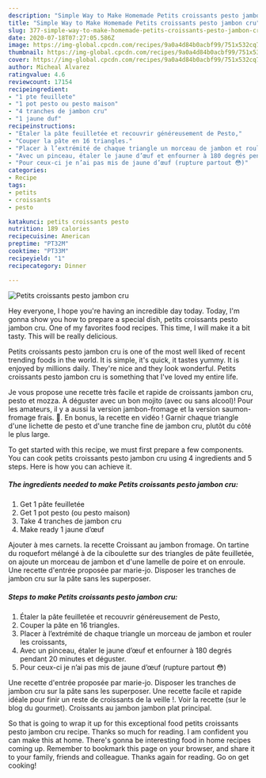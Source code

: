 ```yaml
---
description: "Simple Way to Make Homemade Petits croissants pesto jambon cru"
title: "Simple Way to Make Homemade Petits croissants pesto jambon cru"
slug: 377-simple-way-to-make-homemade-petits-croissants-pesto-jambon-cru
date: 2020-07-18T07:27:05.586Z
image: https://img-global.cpcdn.com/recipes/9a0a4d84b0acbf99/751x532cq70/petits-croissants-pesto-jambon-cru-photo-principale-de-la-recette.jpg
thumbnail: https://img-global.cpcdn.com/recipes/9a0a4d84b0acbf99/751x532cq70/petits-croissants-pesto-jambon-cru-photo-principale-de-la-recette.jpg
cover: https://img-global.cpcdn.com/recipes/9a0a4d84b0acbf99/751x532cq70/petits-croissants-pesto-jambon-cru-photo-principale-de-la-recette.jpg
author: Micheal Alvarez
ratingvalue: 4.6
reviewcount: 17154
recipeingredient:
- "1 pte feuillete"
- "1 pot pesto ou pesto maison"
- "4 tranches de jambon cru"
- "1 jaune duf"
recipeinstructions:
- "Étaler la pâte feuilletée et recouvrir généreusement de Pesto,"
- "Couper la pâte en 16 triangles."
- "Placer à l’extrémité de chaque triangle un morceau de jambon et rouler les croissants,"
- "Avec un pinceau, étaler le jaune d’œuf et enfourner à 180 degrés pendant 20 minutes et déguster."
- "Pour ceux-ci je n’ai pas mis de jaune d’œuf (rupture partout 😳)"
categories:
- Recipe
tags:
- petits
- croissants
- pesto

katakunci: petits croissants pesto 
nutrition: 189 calories
recipecuisine: American
preptime: "PT32M"
cooktime: "PT33M"
recipeyield: "1"
recipecategory: Dinner

---
```



![Petits croissants pesto jambon cru](https://img-global.cpcdn.com/recipes/9a0a4d84b0acbf99/751x532cq70/petits-croissants-pesto-jambon-cru-photo-principale-de-la-recette.jpg)

Hey everyone, I hope you're having an incredible day today. Today, I'm gonna show you how to prepare a special dish, petits croissants pesto jambon cru. One of my favorites food recipes. This time, I will make it a bit tasty. This will be really delicious.

Petits croissants pesto jambon cru is one of the most well liked of recent trending foods in the world. It is simple, it's quick, it tastes yummy. It is enjoyed by millions daily. They're nice and they look wonderful. Petits croissants pesto jambon cru is something that I've loved my entire life.

Je vous propose une recette très facile et rapide de croissants jambon cru, pesto et mozza. À déguster avec un bon mojito (avec ou sans alcool)! Pour les amateurs, il y a aussi la version jambon-fromage et la version saumon-fromage frais. 🙂. En bonus, la recette en vidéo ! Garnir chaque triangle d&#39;une lichette de pesto et d&#39;une tranche fine de jambon cru, plutôt du côté le plus large.


To get started with this recipe, we must first prepare a few components. You can cook petits croissants pesto jambon cru using 4 ingredients and 5 steps. Here is how you can achieve it.

<!--inarticleads1-->

##### The ingredients needed to make Petits croissants pesto jambon cru:

1. Get 1 pâte feuilletée
1. Get 1 pot pesto (ou pesto maison)
1. Take 4 tranches de jambon cru
1. Make ready 1 jaune d’œuf


Ajouter à mes carnets. la recette Croissant au jambon fromage. On tartine du roquefort mélangé à de la ciboulette sur des triangles de pâte feuilletée, on ajoute un morceau de jambon et d&#39;une lamelle de poire et on enroule. Une recette d&#39;entrée proposée par marie-jo. Disposer les tranches de jambon cru sur la pâte sans les superposer. 

<!--inarticleads2-->

##### Steps to make Petits croissants pesto jambon cru:

1. Étaler la pâte feuilletée et recouvrir généreusement de Pesto,
1. Couper la pâte en 16 triangles.
1. Placer à l’extrémité de chaque triangle un morceau de jambon et rouler les croissants,
1. Avec un pinceau, étaler le jaune d’œuf et enfourner à 180 degrés pendant 20 minutes et déguster.
1. Pour ceux-ci je n’ai pas mis de jaune d’œuf (rupture partout 😳)


Une recette d&#39;entrée proposée par marie-jo. Disposer les tranches de jambon cru sur la pâte sans les superposer. Une recette facile et rapide idéale pour finir un reste de croissants de la veille !. Voir la recette (sur le blog du gourmet). Croissants au jambon jambon plat principal. 

So that is going to wrap it up for this exceptional food petits croissants pesto jambon cru recipe. Thanks so much for reading. I am confident you can make this at home. There's gonna be interesting food in home recipes coming up. Remember to bookmark this page on your browser, and share it to your family, friends and colleague. Thanks again for reading. Go on get cooking!
